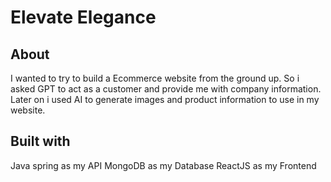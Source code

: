 # Elevate Elegance

## About
I wanted to try to build a Ecommerce website from the ground up. So i asked GPT to act as a customer and provide me with company information.
Later on i used AI to generate images and product information to use in my website.

## Built with
Java spring as my API
MongoDB as my Database
ReactJS as my Frontend
